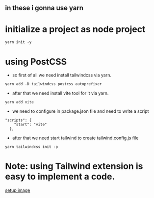## in these i gonna use yarn
# initialize a project as node project 
```
yarn init -y
```

# using PostCSS

- so first of all we need install tailwindcss via yarn.

```
yarn add -D tailwindcss postcss autoprefixer
```

- after that we need install vite tool for it via yarn.

```
yarn add vite
```

- we need to configure in package.json file and need to write a script

```
"scripts": {
    "start": "vite"
  },
```

- after that we need start tailwind to create tailwind.config.js file
```
yarn tailwindcss init -p

``` 

# Note: using Tailwind extension is easy to implement a code.

[setup image]("../../settingup.png")